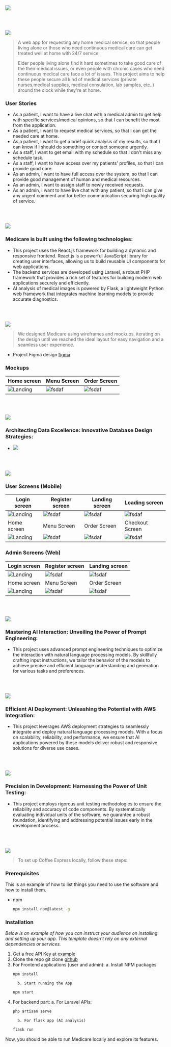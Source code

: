 <img src="./readme/title1.svg"/>

<br><br>

<!-- project philosophy -->
<img src="./readme/title2.svg"/>

> A web app for requesting any home medical service, so that people living alone or those who need continuous medical care can get treated well at home with 24/7 service.
>
> Elder people living alone find it hard sometimes to take good care of the their medical issues, or even people with chronic cases who need continuous medical care face a lot of issues. This project aims to help these people secure all kind of medical services (private nurses,medical supplies, medical consulation, lab samples, etc..) around the clock while they're at home.

### User Stories

- As a patient, I want to have a live chat with a medical admin to get help with specific services/medical opinions, so that I can benefit the most from the application.
- As a patient, I want to request medical services, so that I can get the needed care at home.
- As a patient, I want to get a brief quick analysis of my results, so that I can know if I should do something or contact someone urgently.
- As a staff, I want to get email with my schedule so that I don't miss any schedule task.
- As a staff, I want to have access over my patients' profiles, so that I can provide good care.
- As an admin, I want to have full access over the system, so that I can provide good management of human and medical resources.
- As an admin, I want to assign staff to newly received requests.
- As an admin, I want to have live chat with any patient, so that I can give any urgent comment and for better communication securing high quality of service.

<br><br>

<!-- Tech stack -->
<img src="./readme/title3.svg"/>

### Medicare is built using the following technologies:

- This project uses the React.js framework for building a dynamic and responsive frontend. React.js is a powerful JavaScript library for creating user interfaces, allowing us to build reusable UI components for web applications.
- The backend services are developed using Laravel, a robust PHP framework that provides a rich set of features for building modern web applications securely and efficiently.
- AI analysis of medical images is powered by Flask, a lightweight Python web framework that integrates machine learning models to provide accurate diagnostics.

<br><br>

<!-- UI UX -->
<img src="./readme/title4.svg"/>

> We designed Medicare using wireframes and mockups, iterating on the design until we reached the ideal layout for easy navigation and a seamless user experience.

- Project Figma design [figma](https://www.figma.com/design/g6qblgpjeJHnLPb3eqQ4LB/Untitled?node-id=129-180&t=QndoqJuSN1t2Hus4-0)

### Mockups

| Home screen                             | Menu Screen                           | Order Screen                          |
| --------------------------------------- | ------------------------------------- | ------------------------------------- |
| ![Landing](./readme/demo/1440x1024.png) | ![fsdaf](./readme/demo/1440x1024.png) | ![fsdaf](./readme/demo/1440x1024.png) |

<br><br>

<!-- Database Design -->
<img src="./readme/title5.svg"/>

### Architecting Data Excellence: Innovative Database Design Strategies:

- <img src="./ERDiagram.PNG"/>

<br><br>

<!-- Implementation -->
<img src="./readme/title6.svg"/>

### User Screens (Mobile)

| Login screen                              | Register screen                         | Landing screen                          | Loading screen                          |
| ----------------------------------------- | --------------------------------------- | --------------------------------------- | --------------------------------------- |
| ![Landing](https://placehold.co/900x1600) | ![fsdaf](https://placehold.co/900x1600) | ![fsdaf](https://placehold.co/900x1600) | ![fsdaf](https://placehold.co/900x1600) |
| Home screen                               | Menu Screen                             | Order Screen                            | Checkout Screen                         |
| ![Landing](https://placehold.co/900x1600) | ![fsdaf](https://placehold.co/900x1600) | ![fsdaf](https://placehold.co/900x1600) | ![fsdaf](https://placehold.co/900x1600) |

### Admin Screens (Web)

| Login screen                            | Register screen                       | Landing screen                        |
| --------------------------------------- | ------------------------------------- | ------------------------------------- |
| ![Landing](./readme/demo/1440x1024.png) | ![fsdaf](./readme/demo/1440x1024.png) | ![fsdaf](./readme/demo/1440x1024.png) |
| Home screen                             | Menu Screen                           | Order Screen                          |
| ![Landing](./readme/demo/1440x1024.png) | ![fsdaf](./readme/demo/1440x1024.png) | ![fsdaf](./readme/demo/1440x1024.png) |

<br><br>

<!-- Prompt Engineering -->
<img src="./readme/title7.svg"/>

### Mastering AI Interaction: Unveiling the Power of Prompt Engineering:

- This project uses advanced prompt engineering techniques to optimize the interaction with natural language processing models. By skillfully crafting input instructions, we tailor the behavior of the models to achieve precise and efficient language understanding and generation for various tasks and preferences.

<br><br>

<!-- AWS Deployment -->
<img src="./readme/title8.svg"/>

### Efficient AI Deployment: Unleashing the Potential with AWS Integration:

- This project leverages AWS deployment strategies to seamlessly integrate and deploy natural language processing models. With a focus on scalability, reliability, and performance, we ensure that AI applications powered by these models deliver robust and responsive solutions for diverse use cases.

<br><br>

<!-- Unit Testing -->
<img src="./readme/title9.svg"/>

### Precision in Development: Harnessing the Power of Unit Testing:

- This project employs rigorous unit testing methodologies to ensure the reliability and accuracy of code components. By systematically evaluating individual units of the software, we guarantee a robust foundation, identifying and addressing potential issues early in the development process.

<br><br>

<!-- How to run -->
<img src="./readme/title10.svg"/>

> To set up Coffee Express locally, follow these steps:

### Prerequisites

This is an example of how to list things you need to use the software and how to install them.

- npm
  ```sh
  npm install npm@latest -g
  ```

### Installation

_Below is an example of how you can instruct your audience on installing and setting up your app. This template doesn't rely on any external dependencies or services._

1.  Get a free API Key at [example](https://example.com)
2.  Clone the repo
    git clone [github](https://github.com/MahdiMk-dev/medicare)
3.  For Frontend applications (user and admin):
    a. Install NPM packages
    ```sh
    npm install
    ```
          b. Start running the App
    ```sh
    npm start
    ```
4.  For backend part:
    a. For Laravel APIs:
    ```sh
    php artisan serve
    ```
          b. For flask app (AI analysis)
    ```sh
    flask run
    ```

Now, you should be able to run Medicare locally and explore its features.
